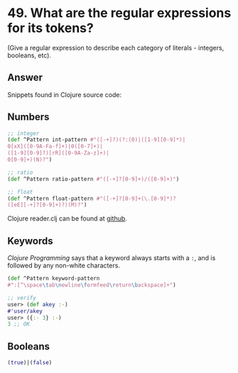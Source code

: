# 49. What are the regular expressions for its tokens? 

(Give a regular expression to describe each category of literals - integers, booleans, etc).

## Answer

Snippets found in Clojure source code: 

## Numbers

``` clj
;; integer
(def ^Pattern int-pattern #"([-+]?)(?:(0)|([1-9][0-9]*)|
0[xX]([0-9A-Fa-f]+)|0([0-7]+)|
([1-9][0-9]?)[rR]([0-9A-Za-z]+)|
0[0-9]+)(N)?")

;; ratio
(def ^Pattern ratio-pattern #"([-+]?[0-9]+)/([0-9]+)")

;; float
(def ^Pattern float-pattern #"([-+]?[0-9]+(\.[0-9]*)?
([eE][-+]?[0-9]+)?)(M)?")
```
Clojure reader.clj can be found at [github](https://github.com/clojure/tools.reader/blob/master/src/main/clojure/clojure/tools/reader/impl/commons.clj).



## Keywords

_Clojure Programming_ says that a keyword always starts with a `:`, and is followed by any non-white characters.

```clj
(def ^Pattern keyword-pattern 
#":[^\space\tab\newline\formfeed\return\backspace]+")

;; verify
user> (def akey :-)
#'user/akey
user> ({:- 3} :-)
3 ;; OK
```


## Booleans

```clj
(true)|(false)
```
